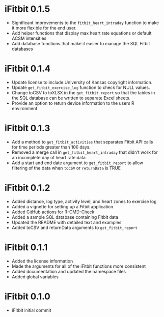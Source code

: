 # iFitbit 0.1.5
* Significant improvements to the `fitbit_heart_intraday` function to make it more flexible for the end user.
* Add helper functions that display max heart rate equations or default ACSM intensities
* Add database functions that make it easier to manage the SQL Fitbit databases

# iFitbit 0.1.4
* Update license to include University of Kansas copyright information.
* Update `get_fitbit_exercise_log` function to check for NULL values.
* Change toCSV to toXLSX in the `get_fitbit_report` so that the tables in the SQL database can be written to separate Excel sheets.
* Provide an option to return device information to the users R environment

# iFitbit 0.1.3
* Add a method to `get_fitbit_activities` that separates Fitbit API calls for time periods greater than 100 days.
* Removed a merge call in `get_fitbit_heart_intraday` that didn't work for an incomplete day of heart rate data.
* Add a start and end date argument to `get_fitbit_report` to allow filtering of the data when `toCSV` or `returnData` is TRUE

# iFitbit 0.1.2

* Added distance, log type, activity level, and heart zones to exercise log
* Added a vignette for setting up a Fitbit application
* Added GitHub actions for R-CMD-Check
* Added a sample SQL database containing Fitbit data
* Updated the README with detailed text and examples
* Added toCSV and returnData arguments to `get_fitbit_report`


# iFitbit 0.1.1

* Added the license information
* Made the arguments for all of the iFitbit functions more consistent
* Added documentation and updated the namespace files
* Added global variables

# iFitbit 0.1.0

* iFitbit initial commit
